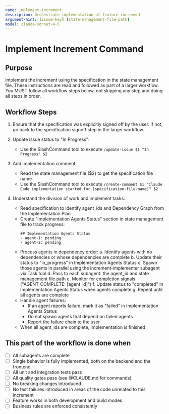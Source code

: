 ```yaml
---
name: implement-increment
description: Orchestrate implementation of feature increment
argument-hint: [issue-key] [state-management-file-path]
model: claude-sonnet-4-5
---
```


# Implement Increment Command

## Purpose

Implement the increment using the specification in the state management file.
These instructions are read and followed as part of a larger workflow.
You MUST follow all workflow steps below, not skipping any step and doing all steps in order.

## Workflow Steps

1. Ensure that the specification was explicitly signed off by the user. If not, go back to the specification signoff step in the larger workflow.

2. Update issue status to "In Progress":
   - Use the SlashCommand tool to execute `/update-issue $1 "In Progress" $2`

3. Add implementation comment:
   - Read the state management file ($2) to get the specification file name
   - Use the SlashCommand tool to execute `/create-comment $1 "Claude Code implementation started for [specification-file-name]" $2`

4. Understand the division of work and implement tasks:
    - Read specification to identify agent_ids and Dependency Graph from the Implementation Plan
    - Create "Implementation Agents Status" section in state management file to track progress:
      ```
      ## Implementation Agents Status
      - agent-1: pending
      - agent-2: pending
      ```
    - Process agents in dependency order:
      a. Identify agents with no dependencies or whose dependencies are complete
      b. Update their status to "in_progress" in Implementation Agents Status
      c. Spawn those agents in parallel using the increment-implementer subagent via Task tool
      d. Pass to each subagent: the agent_id and state management file path
      e. Monitor for completion signals ("AGENT_COMPLETE: [agent_id]")
      f. Update status to "completed" in Implementation Agents Status when agents complete
      g. Repeat until all agents are complete
    - Handle agent failures:
      - If an agent reports failure, mark it as "failed" in Implementation Agents Status
      - Do not spawn agents that depend on failed agents
      - Report the failure chain to the user
    - When all agent_ids are complete, implementation is finished

## This part of the workflow is done when

- [ ] All subagents are complete
- [ ] Single behavior is fully implemented, both on the backend and the frontend
- [ ] All unit and integration tests pass
- [ ] All quality gates pass (see @CLAUDE.md for commands)
- [ ] No breaking changes introduced
- [ ] No test failures introduced in areas of the code unrelated to this increment
- [ ] Feature works in both development and build modes
- [ ] Business rules are enforced consistently
